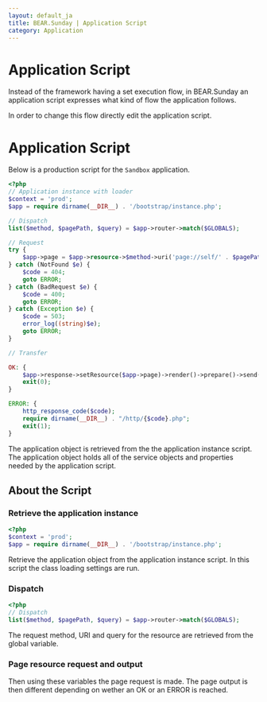 ```yaml
---
layout: default_ja
title: BEAR.Sunday | Application Script 
category: Application
---
```

# Application Script

Instead of the framework having a set execution flow, in BEAR.Sunday an application script expresses what kind of flow the application follows. 

In order to change this flow directly edit the application script.

# Application Script 

Below is a production script for the `Sandbox` application.

```php
<?php
// Application instance with loader
$context = 'prod';
$app = require dirname(__DIR__) . '/bootstrap/instance.php';

// Dispatch
list($method, $pagePath, $query) = $app->router->match($GLOBALS);

// Request
try {
    $app->page = $app->resource->$method->uri('page://self/' . $pagePath)->withQuery($query)->eager->request();
} catch (NotFound $e) {
    $code = 404;
    goto ERROR;
} catch (BadRequest $e) {
    $code = 400;
    goto ERROR;
} catch (Exception $e) {
    $code = 503;
    error_log((string)$e);
    goto ERROR;
}

// Transfer

OK: {
    $app->response->setResource($app->page)->render()->prepare()->send();
    exit(0);
}

ERROR: {
    http_response_code($code);
    require dirname(__DIR__) . "/http/{$code}.php";
    exit(1);
}
```

The application object is retrieved from the the application instance script. The application object holds all of the service objects and properties needed by the application script.

## About the Script 

### Retrieve the application instance

```php
<?php
$context = 'prod';
$app = require dirname(__DIR__) . '/bootstrap/instance.php';
```
Retrieve the application object from the application instance script. In this script the class loading settings are run.

### Dispatch

```php
<?php
// Dispatch
list($method, $pagePath, $query) = $app->router->match($GLOBALS);
```
The request method, URI and query for the resource are retrieved from the global variable.

### Page resource request and output 

Then using these variables the page request is made. The page output is then different depending on wether an OK or an ERROR is reached.
